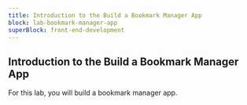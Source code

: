 ```yaml
---
title: Introduction to the Build a Bookmark Manager App
block: lab-bookmark-manager-app
superBlock: front-end-development
---
```


## Introduction to the Build a Bookmark Manager App

For this lab, you will build a bookmark manager app.
